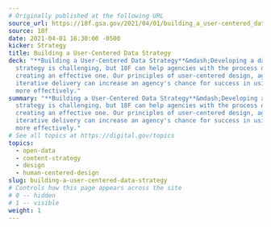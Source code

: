 ```yaml
---
# Originally published at the following URL
source_url: https://18f.gsa.gov/2021/04/01/building_a_user-centered_data_strategy/
source: 18f
date: 2021-04-01 16:30:00 -0500
kicker: Strategy
title: Building a User-Centered Data Strategy
deck: "**Building a User-Centered Data Strategy**&mdash;Developing a data
  strategy is challenging, but 18F can help agencies with the process of
  creating an effective one. Our principles of user-centered design, agile, and
  iterative delivery can increase an agency's chance for success in using data
  more effectively."
summary: "**Building a User-Centered Data Strategy**&mdash;Developing a data
  strategy is challenging, but 18F can help agencies with the process of
  creating an effective one. Our principles of user-centered design, agile, and
  iterative delivery can increase an agency's chance for success in using data
  more effectively."
# See all topics at https://digital.gov/topics
topics:
  - open-data
  - content-strategy
  - design
  - human-centered-design
slug: building-a-user-centered-data-strategy
# Controls how this page appears across the site
# 0 -- hidden
# 1 -- visible
weight: 1
---
```

